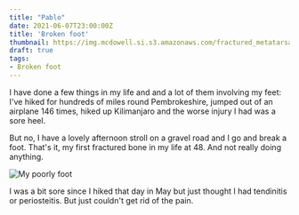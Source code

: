```yaml
---
title: "Pablo"
date: 2021-06-07T23:00:00Z
title: 'Broken foot'
thumbnail: https://img.mcdowell.si.s3.amazonaws.com/fractured_metatarsal_680x680.jpg
draft: true
tags:
- Broken foot
---
```


I have done a few things in my life and and a lot of them involving my feet: I've hiked for hundreds of miles round Pembrokeshire, jumped out of an airplane 146 times, hiked up Kilimanjaro and the worse injury I had was a sore heel.

But no, I have a lovely afternoon stroll on a gravel road and I go and break a foot. That's it, my first fractured bone in my life at 48. And not really doing anything.

![My poorly foot](https://img.mcdowell.si.s3.amazonaws.com/fractured_metatarsal_680x680.jpg "Fractured third metatarsal bone")

I was a bit sore since I hiked that day in May but just thought I had tendinitis or periosteitis. But just couldn't get rid of the pain. 